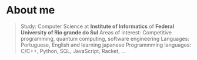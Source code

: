 # About me  

> Study: Computer Science at **Institute of Informatics** of **Federal University of Rio grande do Sul**
> Areas of interest: Competitive programming, quantum computing, software engineering
> Languages: Portuguese, English and learning japanese
> Programmming languages: C/C++, Python, SQL, JavaScript, Racket, ...

